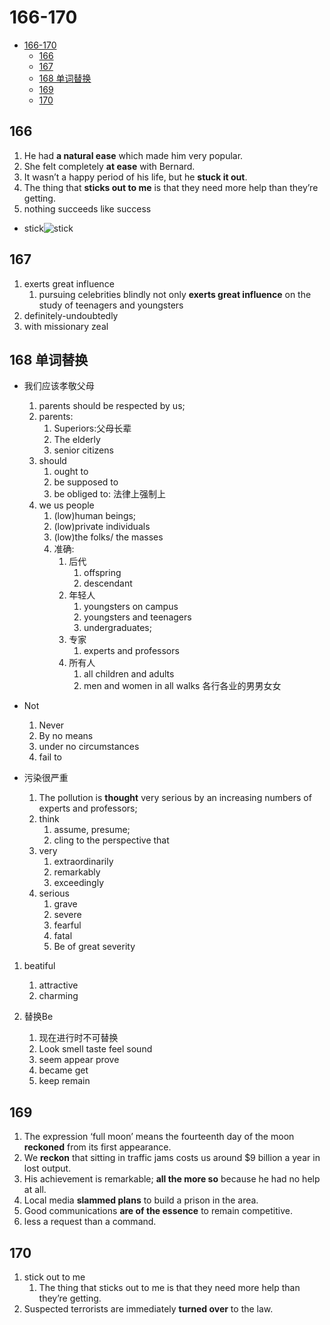 # 166-170

- [166-170](#166-170)
  - [166](#166)
  - [167](#167)
  - [168 单词替换](#168-单词替换)
  - [169](#169)
  - [170](#170)

## 166

1. He had **a natural ease** which made him very popular.
2. She felt completely **at ease** with Bernard.
3. It wasn’t a happy period of his life, but he **stuck it out**.
4. The thing that **sticks out to me** is that they need more help than they’re getting.
5. nothing succeeds like success

- stick![stick](https://www.museumofplay.org/app/uploads/2021/08/stick_0.png)

## 167

1. exerts great influence
   1. pursuing celebrities blindly not only **exerts great influence** on the study of teenagers and youngsters
2. definitely-undoubtedly
3. with missionary zeal

## 168 单词替换

- 我们应该孝敬父母
  1. parents should be respected by us;
  2. parents:
     1. Superiors:父母长辈
     2. The elderly
     3. senior citizens
  3. should
     1. ought to
     2. be supposed to
     3. be obliged to: 法律上强制上
  4. we us people
     1. (low)human beings;
     2. (low)private individuals
     3. (low)the folks/ the masses
     4. 准确:
        1. 后代
           1. offspring
           2. descendant
        2. 年轻人
           1. youngsters on campus
           2. youngsters and teenagers
           3. undergraduates;
        3. 专家
           1. experts and professors
        4. 所有人
           1. all children and adults
           2. men and women in all walks 各行各业的男男女女

- Not
    1. Never
    2. By no means
    3. under no circumstances
    4. fail to

- 污染很严重
    1. The pollution is **thought** very serious by an increasing numbers of experts and professors;
    2. think
       1. assume, presume;
       2. cling to the perspective that
    3. very
       1. extraordinarily
       2. remarkably
       3. exceedingly
    4. serious
       1. grave
       2. severe
       3. fearful
       4. fatal
       5. Be of great severity

1. beatiful
   1. attractive
   1. charming

2. 替换Be
    1. 现在进行时不可替换
    2. Look smell taste feel sound
    3. seem appear prove
    4. became get
    5. keep remain

## 169

1. The expression ‘full moon’ means the fourteenth day of the moon **reckoned** from its first appearance.
2. We **reckon** that sitting in traffic jams costs us around $9 billion a year in lost output.
3. His achievement is remarkable; **all the more so** because he had no help at all.
4. Local media **slammed plans** to build a prison in the area.
5. Good communications **are of the essence** to remain competitive.
6. less a request than a command.

## 170

1. stick out to me
   1. The thing that sticks out to me is that they need more help than they’re getting.
2. Suspected terrorists are immediately **turned over** to the law.
